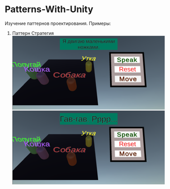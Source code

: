 # Patterns-With-Unity

Изучение паттернов проектирования.
Примеры:

1. Паттерн Стратегия
![alt text](https://github.com/casual-impression/Patterns-With-Unity/blob/main/Images/strategy_example1.png?raw=true)
![alt text](https://github.com/casual-impression/Patterns-With-Unity/blob/main/Images/strategy_example2.png?raw=true)
